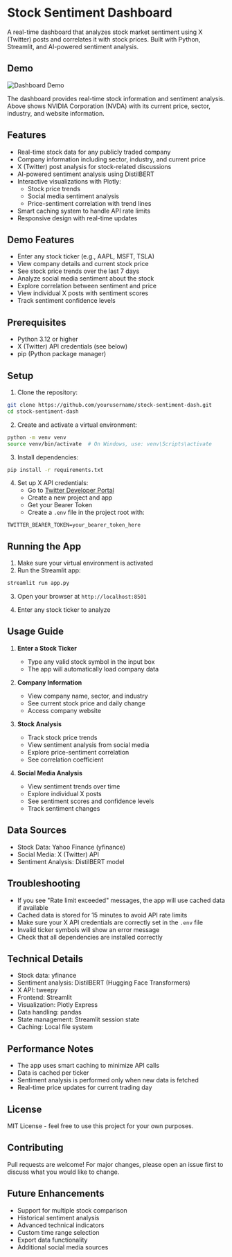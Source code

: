 # Stock Sentiment Dashboard

A real-time dashboard that analyzes stock market sentiment using X (Twitter) posts and correlates it with stock prices. Built with Python, Streamlit, and AI-powered sentiment analysis.

## Demo

![Dashboard Demo](screenshot.png)

The dashboard provides real-time stock information and sentiment analysis. Above shows NVIDIA Corporation (NVDA) with its current price, sector, industry, and website information.

## Features

- Real-time stock data for any publicly traded company
- Company information including sector, industry, and current price
- X (Twitter) post analysis for stock-related discussions
- AI-powered sentiment analysis using DistilBERT
- Interactive visualizations with Plotly:
  - Stock price trends
  - Social media sentiment analysis
  - Price-sentiment correlation with trend lines
- Smart caching system to handle API rate limits
- Responsive design with real-time updates

## Demo Features

- Enter any stock ticker (e.g., AAPL, MSFT, TSLA)
- View company details and current stock price
- See stock price trends over the last 7 days
- Analyze social media sentiment about the stock
- Explore correlation between sentiment and price
- View individual X posts with sentiment scores
- Track sentiment confidence levels

## Prerequisites

- Python 3.12 or higher
- X (Twitter) API credentials (see below)
- pip (Python package manager)

## Setup

1. Clone the repository:

```bash
git clone https://github.com/yourusername/stock-sentiment-dash.git
cd stock-sentiment-dash
```

2. Create and activate a virtual environment:

```bash
python -m venv venv
source venv/bin/activate  # On Windows, use: venv\Scripts\activate
```

3. Install dependencies:

```bash
pip install -r requirements.txt
```

4. Set up X API credentials:
   - Go to [Twitter Developer Portal](https://developer.twitter.com)
   - Create a new project and app
   - Get your Bearer Token
   - Create a `.env` file in the project root with:

```
TWITTER_BEARER_TOKEN=your_bearer_token_here
```

## Running the App

1. Make sure your virtual environment is activated
2. Run the Streamlit app:

```bash
streamlit run app.py
```

3. Open your browser at `http://localhost:8501`

4. Enter any stock ticker to analyze

## Usage Guide

1. **Enter a Stock Ticker**

   - Type any valid stock symbol in the input box
   - The app will automatically load company data

2. **Company Information**

   - View company name, sector, and industry
   - See current stock price and daily change
   - Access company website

3. **Stock Analysis**

   - Track stock price trends
   - View sentiment analysis from social media
   - Explore price-sentiment correlation
   - See correlation coefficient

4. **Social Media Analysis**
   - View sentiment trends over time
   - Explore individual X posts
   - See sentiment scores and confidence levels
   - Track sentiment changes

## Data Sources

- Stock Data: Yahoo Finance (yfinance)
- Social Media: X (Twitter) API
- Sentiment Analysis: DistilBERT model

## Troubleshooting

- If you see "Rate limit exceeded" messages, the app will use cached data if available
- Cached data is stored for 15 minutes to avoid API rate limits
- Make sure your X API credentials are correctly set in the `.env` file
- Invalid ticker symbols will show an error message
- Check that all dependencies are installed correctly

## Technical Details

- Stock data: yfinance
- Sentiment analysis: DistilBERT (Hugging Face Transformers)
- X API: tweepy
- Frontend: Streamlit
- Visualization: Plotly Express
- Data handling: pandas
- State management: Streamlit session state
- Caching: Local file system

## Performance Notes

- The app uses smart caching to minimize API calls
- Data is cached per ticker
- Sentiment analysis is performed only when new data is fetched
- Real-time price updates for current trading day

## License

MIT License - feel free to use this project for your own purposes.

## Contributing

Pull requests are welcome! For major changes, please open an issue first to discuss what you would like to change.

## Future Enhancements

- Support for multiple stock comparison
- Historical sentiment analysis
- Advanced technical indicators
- Custom time range selection
- Export data functionality
- Additional social media sources
